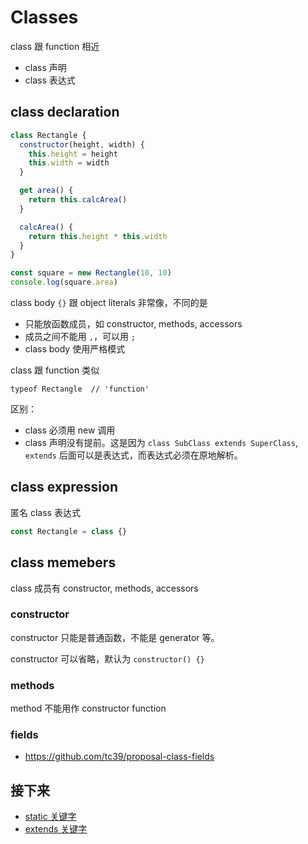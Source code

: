 # Classes

class 跟 function 相近

- class 声明
- class 表达式



## class declaration

```js
class Rectangle {
  constructor(height, width) {
    this.height = height
    this.width = width
  }

  get area() {
    return this.calcArea()
  }

  calcArea() {
    return this.height * this.width
  }
}

const square = new Rectangle(10, 10)
console.log(square.area)
```

class body `{}` 跟 object literals 非常像，不同的是

- 只能放函数成员，如 constructor, methods, accessors
- 成员之间不能用 `,`，可以用 `;`
- class body 使用严格模式

class 跟 function 类似

```
typeof Rectangle  // 'function'
```

区别：

- class 必须用 new 调用
- class 声明没有提前。这是因为 `class SubClass extends SuperClass`, `extends` 后面可以是表达式，而表达式必须在原地解析。

## class expression

匿名 class 表达式

```js
const Rectangle = class {}
```

## class memebers

class 成员有 constructor, methods, accessors

### constructor

constructor 只能是普通函数，不能是 generator 等。

constructor 可以省略，默认为 `constructor() {}`

### methods

method 不能用作 constructor function

### fields

- <https://github.com/tc39/proposal-class-fields>



## 接下来

- [static 关键字](static.md)
- [extends 关键字](extends.md)
